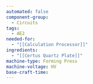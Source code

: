 ```yaml
---
automated: false
component-group:
  - Circuits
tags:
  - AE2
needed-for:
  - "[[Calculation Processor]]"
ingredients:
  - "[[Certus Quartz Plate]]"
machine-type: Forming Press
machine-voltage: HV
base-craft-time:
---
```

